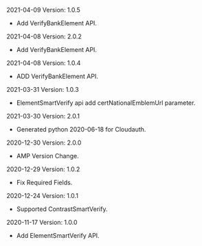 2021-04-09 Version: 1.0.5
- Add VerifyBankElement API.

2021-04-08 Version: 2.0.2
- Add VerifyBankElement API.

2021-04-08 Version: 1.0.4
- ADD VerifyBankElement API.

2021-03-31 Version: 1.0.3
- ElementSmartVerify api add certNationalEmblemUrl parameter.

2021-03-30 Version: 2.0.1
- Generated python 2020-06-18 for Cloudauth.

2020-12-30 Version: 2.0.0
- AMP Version Change.

2020-12-29 Version: 1.0.2
 - Fix Required Fields.

2020-12-24 Version: 1.0.1
- Supported ContrastSmartVerify.

2020-11-17 Version: 1.0.0
- Add ElementSmartVerify API.

